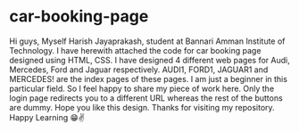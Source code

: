 # car-booking-page

Hi guys,
Myself Harish Jayaprakash, student at Bannari Amman Institute of Technology.
I have herewith attached the code for car booking page designed using HTML, CSS. I have designed 4 different web pages for Audi, Mercedes, Ford and Jaguar respectively. 
AUDI1, FORD1, JAGUAR1 and MERCEDES! are the index pages of these pages. I am just a beginner in this particular field. So I feel happy to share my piece of work here. 
Only the login page redirects you to a different URL whereas the rest of the buttons are dummy.
Hope you like this design. Thanks for visiting my repository. 
Happy Learning 😁✌️

